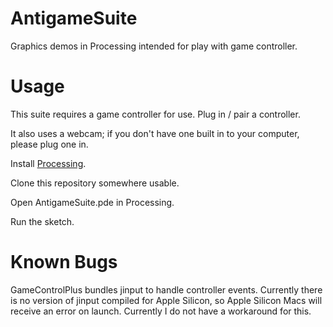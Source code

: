 # AntigameSuite
Graphics demos in Processing intended for play with game controller.

# Usage
This suite requires a game controller for use. Plug in / pair a controller. 

It also uses a webcam; if you don't have one built in to your computer, please plug one in. 

Install [Processing](https://processing.org/download). 

Clone this repository somewhere usable. 

Open AntigameSuite.pde in Processing. 

Run the sketch. 

# Known Bugs

GameControlPlus bundles jinput to handle controller events. Currently there is no version of jinput compiled for Apple Silicon, so Apple Silicon Macs will receive an error on launch. Currently I do not have a workaround for this. 
